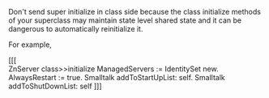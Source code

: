 Don't send super initialize in class side because the class initialize methods of your superclass  may maintain state level shared state and it can be dangerous to automatically reinitialize it. 

For example, 

[[[  
ZnServer class>>initialize
	ManagedServers := IdentitySet new.
	AlwaysRestart := true.
	Smalltalk addToStartUpList: self.
	Smalltalk addToShutDownList: self
]]]